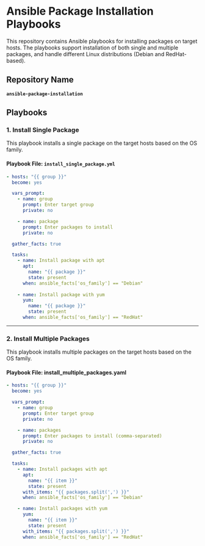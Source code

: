 # Ansible Package Installation Playbooks

This repository contains Ansible playbooks for installing packages on target hosts. The playbooks support installation of both single and multiple packages, and handle different Linux distributions (Debian and RedHat-based).

## Repository Name

**`ansible-package-installation`**

## Playbooks

### 1. Install Single Package

This playbook installs a single package on the target hosts based on the OS family.

#### Playbook File: `install_single_package.yml`

```yaml
- hosts: "{{ group }}"
  become: yes

  vars_prompt:
    - name: group 
      prompt: Enter target group
      private: no

    - name: package 
      prompt: Enter packages to install
      private: no

  gather_facts: true

  tasks:
    - name: Install package with apt
      apt:
        name: "{{ package }}"
        state: present
      when: ansible_facts['os_family'] == "Debian"
      
    - name: Install package with yum
      yum:
        name: "{{ package }}"
        state: present
      when: ansible_facts['os_family'] == "RedHat"
```
---

### 2. Install Multiple Packages
This playbook installs multiple packages on the target hosts based on the OS family.

#### Playbook File: install_multiple_packages.yaml

```yaml
- hosts: "{{ group }}"
  become: yes

  vars_prompt:
    - name: group
      prompt: Enter target group
      private: no

    - name: packages
      prompt: Enter packages to install (comma-separated)
      private: no

  gather_facts: true

  tasks:
    - name: Install packages with apt
      apt:
        name: "{{ item }}"
        state: present
      with_items: "{{ packages.split(',') }}"
      when: ansible_facts['os_family'] == "Debian"

    - name: Install packages with yum
      yum:
        name: "{{ item }}"
        state: present
      with_items: "{{ packages.split(',') }}"
      when: ansible_facts['os_family'] == "RedHat"
```
